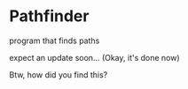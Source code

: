 # Pathfinder
program that finds paths

expect an update soon... (Okay, it's done now)
























































Btw, how did you find this?
